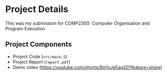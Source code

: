 # Project Details
This was my submission for COMP2300: Computer Organisation and Program Execution

## Project Components
- Project Code (`src/main.S`)
- Project Report (`report.pdf`)
- Demo video (https://youtube.com/shorts/6m1vJeEaq20?feature=share)
